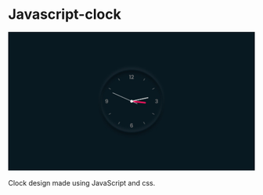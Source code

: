 # Javascript-clock

![JavaScript Clock Image](https://raw.githubusercontent.com/vishal-rathod-07/Javascript-clock/main/Image.jpeg)

Clock design made using JavaScript and css.
